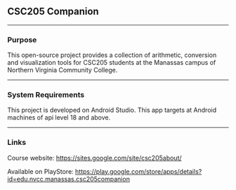 ## CSC205 Companion

----
### Purpose

This open-source project provides a collection of arithmetic, conversion and visualization tools for CSC205 students at the Manassas campus of Northern Virginia Community College.

----
### System Requirements

This project is developed on Android Studio.
This app targets at Android machines of api level 18 and above.

----
### Links

Course website:
https://sites.google.com/site/csc205about/

Available on PlayStore:
https://play.google.com/store/apps/details?id=edu.nvcc.manassas.csc205companion

